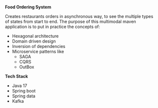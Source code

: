 **Food Ordering System**

Creates restaurants orders in asynchronous way, to see the multiple types of states from start to end.
The purpose of this multimodal maven application is to put in practice the concepts of:

* Hexagonal architecture
* Domain driven design
* Inversion of dependencies
* Microservice patterns like
  * SAGA
  * CQRS
  * OutBox

**Tech Stack**

* Java 17
* Spring boot
* Spring data
* Kafka

